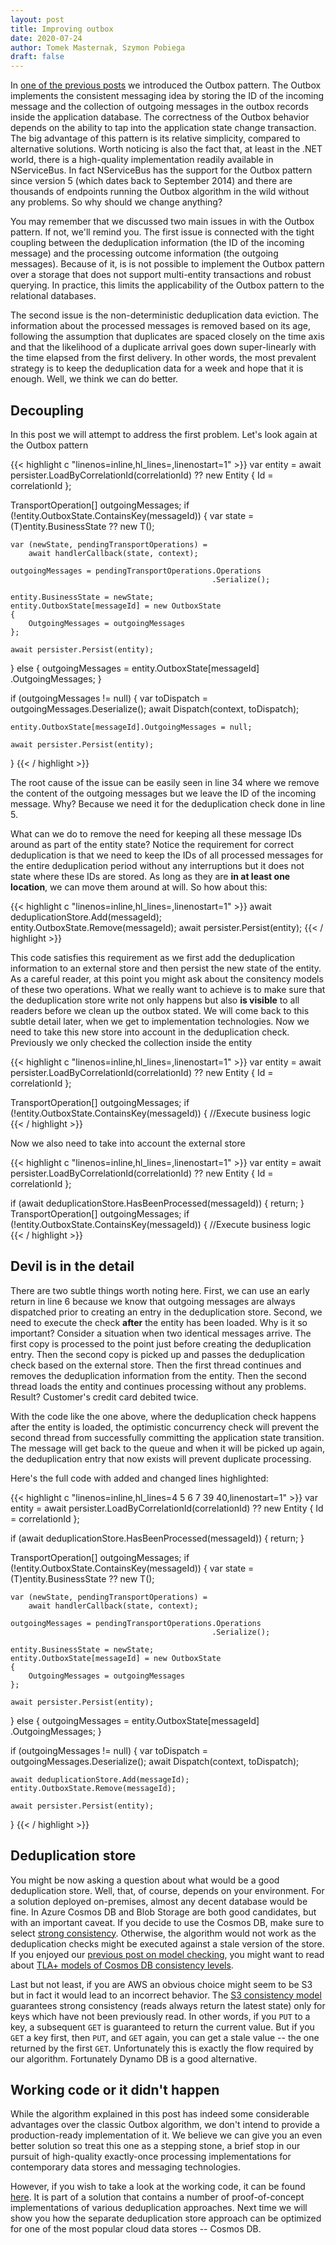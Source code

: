 ```yaml
---
layout: post
title: Improving outbox 
date: 2020-07-24
author: Tomek Masternak, Szymon Pobiega
draft: false
---
```


In [one of the previous posts](https://exactly-once.github.io/posts/outbox/) we introduced the Outbox pattern. The Outbox implements the consistent messaging idea by storing the ID of the incoming message and the collection of outgoing messages in the outbox records inside the application database. The correctness of the Outbox behavior depends on the ability to tap into the application state change transaction. The big advantage of this pattern is its relative simplicity, compared to alternative solutions. Worth noticing is also the fact that, at least in the .NET world, there is a high-quality implementation readily available in NServiceBus. In fact NServiceBus has the support for the Outbox pattern since version 5 (which dates back to September 2014) and there are thousands of endpoints running the Outbox algorithm in the wild without any problems. So why should we change anything? 

You may remember that we discussed two main issues in with the Outbox pattern. If not, we'll remind you. The first issue is connected with the tight coupling between the deduplication information (the ID of the incoming message) and the processing outcome information (the outgoing messages). Because of it, is is not possible to implement the Outbox pattern over a storage that does not support multi-entity transactions and robust querying. In practice, this limits the applicability of the Outbox pattern to the relational databases.

The second issue is the non-deterministic deduplication data eviction. The information about the processed messages is removed based on its age, following the assumption that duplicates are spaced closely on the time axis and that the likelihood of a duplicate arrival goes down super-linearly with the time elapsed from the first delivery. In other words, the most prevalent strategy is to keep the deduplication data for a week and hope that it is enough. Well, we think we can do better.

## Decoupling

In this post we will attempt to address the first problem. Let's look again at the Outbox pattern

{{< highlight c "linenos=inline,hl_lines=,linenostart=1" >}}
var entity = await persister.LoadByCorrelationId(correlationId)
                   ?? new Entity { Id = correlationId };

TransportOperation[] outgoingMessages;
if (!entity.OutboxState.ContainsKey(messageId))
{
    var state = (T)entity.BusinessState ?? new T();

    var (newState, pendingTransportOperations) =
        await handlerCallback(state, context);

    outgoingMessages = pendingTransportOperations.Operations
                                                 .Serialize();

    entity.BusinessState = newState;
    entity.OutboxState[messageId] = new OutboxState
    {
        OutgoingMessages = outgoingMessages
    };

    await persister.Persist(entity);
}
else
{
    outgoingMessages = entity.OutboxState[messageId]
                             .OutgoingMessages;
}

if (outgoingMessages != null)
{
    var toDispatch = outgoingMessages.Deserialize();
    await Dispatch(context, toDispatch);

    entity.OutboxState[messageId].OutgoingMessages = null;

    await persister.Persist(entity);
}
{{< / highlight >}}

The root cause of the issue can be easily seen in line 34 where we remove the content of the outgoing messages but we leave the ID of the incoming message. Why? Because we need it for the deduplication check done in line 5. 

What can we do to remove the need for keeping all these message IDs around as part of the entity state? Notice the requirement for correct deduplication is that we need to keep the IDs of all processed messages for the entire deduplication period without any interruptions but it does not state where these IDs are stored. As long as they are **in at least one location**, we can move them around at will. So how about this:

{{< highlight c "linenos=inline,hl_lines=,linenostart=1" >}}
await deduplicationStore.Add(messageId);
entity.OutboxState.Remove(messageId);
await persister.Persist(entity);
{{< / highlight >}}

This code satisfies this requirement as we first add the deduplication information to an external store and then persist the new state of the entity. As a careful reader, at this point you might ask about the consitency models of these two operations. What we really want to achieve is to make sure that the deduplication store write not only happens but also **is visible** to all readers before we clean up the outbox stated. We will come back to this subtle detail later, when we get to implementation technologies. Now we need to take this new store into account in the deduplication check. Previously we only checked the collection inside the entity

{{< highlight c "linenos=inline,hl_lines=,linenostart=1" >}}
var entity = await persister.LoadByCorrelationId(correlationId)
                   ?? new Entity { Id = correlationId };

TransportOperation[] outgoingMessages;
if (!entity.OutboxState.ContainsKey(messageId))
{
    //Execute business logic
{{< / highlight >}}

Now we also need to take into account the external store

{{< highlight c "linenos=inline,hl_lines=,linenostart=1" >}}
var entity = await persister.LoadByCorrelationId(correlationId)
                   ?? new Entity { Id = correlationId };

if (await deduplicationStore.HasBeenProcessed(messageId))
{
    return;
}
TransportOperation[] outgoingMessages;
if (!entity.OutboxState.ContainsKey(messageId))
{
    //Execute business logic
{{< / highlight >}}

## Devil is in the detail

There are two subtle things worth noting here. First, we can use an early return in line 6 because we know that outgoing messages are always dispatched prior to creating an entry in the deduplication store. Second, we need to execute the check **after** the entity has been loaded. Why is it so important? Consider a situation when two identical messages arrive. The first copy is processed to the point just before creating the deduplication entry. Then the second copy is picked up and passes the deduplication check based on the external store. Then the first thread continues and removes the deduplication information from the entity. Then the second thread loads the entity and continues processing without any problems. Result? Customer's credit card debited twice.

With the code like the one above, where the deduplication check happens after the entity is loaded, the optimistic concurrency check will prevent the second thread from successfully committing the application state transition. The message will get back to the queue and when it will be picked up again, the deduplication entry that now exists will prevent duplicate processing.

Here's the full code with added and changed lines highlighted:

{{< highlight c "linenos=inline,hl_lines=4 5 6 7 39 40,linenostart=1" >}}
var entity = await persister.LoadByCorrelationId(correlationId)
                   ?? new Entity { Id = correlationId };

if (await deduplicationStore.HasBeenProcessed(messageId))
{
    return;
}

TransportOperation[] outgoingMessages;
if (!entity.OutboxState.ContainsKey(messageId))
{
    var state = (T)entity.BusinessState ?? new T();

    var (newState, pendingTransportOperations) =
        await handlerCallback(state, context);

    outgoingMessages = pendingTransportOperations.Operations
                                                 .Serialize();

    entity.BusinessState = newState;
    entity.OutboxState[messageId] = new OutboxState
    {
        OutgoingMessages = outgoingMessages
    };

    await persister.Persist(entity);
}
else
{
    outgoingMessages = entity.OutboxState[messageId]
                             .OutgoingMessages;
}

if (outgoingMessages != null)
{
    var toDispatch = outgoingMessages.Deserialize();
    await Dispatch(context, toDispatch);

    await deduplicationStore.Add(messageId);
    entity.OutboxState.Remove(messageId);

    await persister.Persist(entity);
}
{{< / highlight >}}

## Deduplication store

You might be now asking a question about what would be a good deduplication store. Well, that, of course, depends on your environment. For a solution deployed on-premises, almost any decent database would be fine. In Azure Cosmos DB and Blob Storage are both good candidates, but with an important caveat. If you decide to use the Cosmos DB, make sure to select [strong consistency](https://docs.microsoft.com/en-us/azure/cosmos-db/consistency-levels). Otherwise, the algorithm would not work as the deduplication checks might be executed against a stale version of the store. If you enjoyed our [previous post on model checking](https://exactly-once.github.io/posts/model-checking-exactly-once/), you might want to read about [TLA+ models of Cosmos DB consistency levels](https://github.com/Azure/azure-cosmos-tla).

Last but not least, if you are AWS an obvious choice might seem to be S3 but in fact it would lead to an incorrect behavior. The [S3 consistency model](https://docs.aws.amazon.com/AmazonS3/latest/dev/Introduction.html#ConsistencyModel) guarantees strong consistency (reads always return the latest state) only for keys which have not been previously read. In other words, if you `PUT` to a key, a subsequent `GET` is guaranteed to return the current value. But if you `GET` a key first, then `PUT`, and `GET` again, you can get a stale value -- the one returned by the first `GET`. Unfortunately this is exactly the flow required by our algorithm. Fortunately Dynamo DB is a good alternative.

## Working code or it didn't happen

While the algorithm explained in this post has indeed some considerable advantages over the classic Outbox algorithm, we don't intend to provide a production-ready implementation of it. We believe we can give you an even better solution so treat this one as a stepping stone, a brief stop in our pursuit of high-quality exactly-once processing implementations for contemporary data stores and messaging technologies.

However, if you wish to take a look at the working code, it can be found [here](https://github.com/exactly-once/outbox-based-consistent-messaging/blob/master/src/BasicInbox/SagaManager.cs). It is part of a solution that contains a number of proof-of-concept implementations of various deduplication approaches. Next time we will show you how the separate deduplication store approach can be optimized for one of the most popular cloud data stores -- Cosmos DB.

